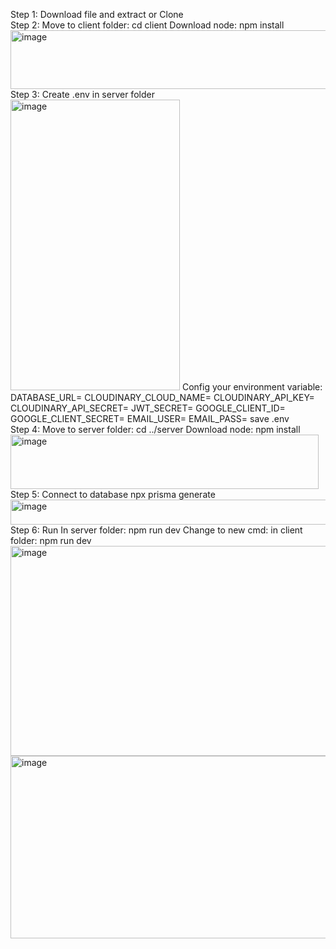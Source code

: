 Step 1: Download file and extract or Clone
<br>
Step 2: 
Move to client folder: cd client
Download node: npm install
  <img width="530" height="94" alt="image" src="https://github.com/user-attachments/assets/d5783d25-d11e-472c-a11b-8e7fc323d12a" />
<br>
Step 3: Create .env in server folder
  <img width="271" height="465" alt="image" src="https://github.com/user-attachments/assets/0a5d2fc9-3396-4cb5-9318-654862b0266a" />
Config your environment variable:
DATABASE_URL=
CLOUDINARY_CLOUD_NAME=
CLOUDINARY_API_KEY=
CLOUDINARY_API_SECRET=
JWT_SECRET=
GOOGLE_CLIENT_ID=
GOOGLE_CLIENT_SECRET=
EMAIL_USER=
EMAIL_PASS=
save .env
<br>
Step 4:
Move to server folder: cd ../server
Download node: npm install  
  <img width="493" height="87" alt="image" src="https://github.com/user-attachments/assets/186f16a3-d158-413c-9ab1-100a60447582" />
<br>
Step 5: Connect to database
npx prisma generate
  <img width="520" height="40" alt="image" src="https://github.com/user-attachments/assets/be7611f4-babf-4e70-a927-62930fb8312d" />
<br>
Step 6: Run
In server folder: npm run dev
Change to new cmd: in client folder: npm run dev
<img width="662" height="336" alt="image" src="https://github.com/user-attachments/assets/c33c3c8e-21fe-4baf-b32f-e74252890267" />
<img width="658" height="292" alt="image" src="https://github.com/user-attachments/assets/c2ee8c03-28b0-4c20-a6cc-74e80a685046" />



